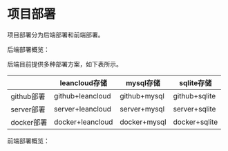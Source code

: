 # 项目部署

项目部署分为后端部署和前端部署。

后端部署概览：

后端目前提供多种部署方案，如下表所示。

|            | leancloud存储    | mysql存储    | sqlite存储    |
| ---------- | ---------------- | ------------ | ------------- |
| github部署 | github+leancloud | github+mysql | github+sqlite |
| server部署 | server+leancloud | server+mysql | server+sqlite |
| docker部署 | docker+leancloud | docker+mysql | docker+sqlite |

前端部署概览：







